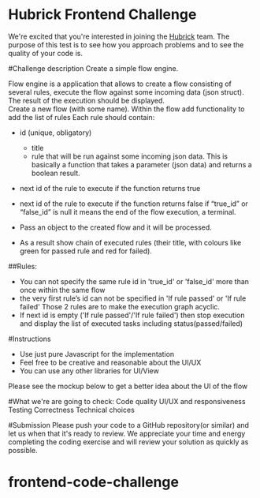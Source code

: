 Hubrick Frontend Challenge
========================

We're excited that you're interested in joining the [Hubrick](https://hubrick.com/) team. 
The purpose of this test is to see how you approach problems and to see the quality of your code is.

#Challenge description
Create a simple flow engine.

Flow engine is a application that allows to create a flow consisting of several rules, execute the flow against some incoming data (json struct). The result of the execution should be displayed.  
Create a new flow (with some name). 
Within the flow add functionality to add the list of rules
	Each rule should contain:
- id (unique, obligatory)
	- title
	- rule that will be run against some incoming json data. This is basically a function that takes a parameter (json data) and returns a boolean result.
- next id of the rule to execute if the function returns true
- next id of the rule to execute if the function returns false
	if “true_id” or “false_id” is null it means the end of the flow execution, a terminal.

- Pass an object to the created flow and it will be processed. 
- As a result show chain of  executed rules (their title, with colours like green for passed rule and red for failed).

##Rules:
- You can not specify the same rule id in 'true_id' or 'false_id' more than once within the same flow
-  the very first rule’s  id can not be specified in 'If rule passed' or 'If rule failed'
Those 2 rules are to make the execution graph acyclic.
- If next id is empty ('If rule passed'/'If rule failed') then stop execution and display the list of executed tasks including status(passed/failed)

#Instructions
- Use just  pure Javascript  for the implementation
- Feel free to be creative and reasonable about the UI/UX
- You can use any other libraries for UI/View

Please see the mockup below to get a better idea about the UI of the flow


#What we're are going to check:
Code quality
UI/UX and responsiveness
Testing
Correctness
Technical choices


#Submission
Please push your code to a GitHub repository(or similar) and let us when that it's ready to review. We appreciate your time and energy completing the coding exercise and will review your solution as quickly as possible.
# frontend-code-challenge
